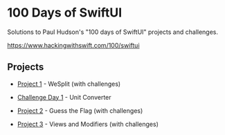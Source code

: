 # 100 Days of SwiftUI

Solutions to Paul Hudson's "100 days of SwiftUI" projects and challenges.

https://www.hackingwithswift.com/100/swiftui


Projects                                                                                                                                                          
---                                                                                                                                                                         
- [Project 1](WeSplit) - WeSplit (with challenges)

- [Challenge Day 1](UnitConverter) - Unit Converter 

- [Project 2](GuessTheFlag) - Guess the Flag (with challenges)

- [Project 3](ViewsAndModifiers) - Views and Modifiers (with challenges)
